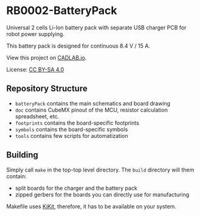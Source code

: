# RB0002-BatteryPack

Universal 2 cells Li-Ion battery pack with separate USB charger PCB for robot
power supplying.

This battery pack is designed for continuous 8.4 V / 15 A.

View this project on [CADLAB.io](https://cadlab.io/project/22740/).

License: [CC BY-SA 4.0](https://creativecommons.org/licenses/by-sa/4.0/?)

## Repository Structure

- `batteryPack` contains the main schematics and board drawing
- `doc` contains CubeMX pinout of the MCU, resistor calculation spreadsheet,
  etc.
- `footprints` contains the board-specific footprints
- `symbols` contains the board-specific symbols
- `tools` contains few scripts for automatization

## Building

Simply call `make` in the top-top level directory. The `build` directory will
them contain:

- split boards for the charger and the battery pack
- zipped gerbers for the boards you can directly use for manufacturing

Makefile uses [KiKit](https://github.com/yaqwsx/KiKit), therefore, it has to be
available on your system.
